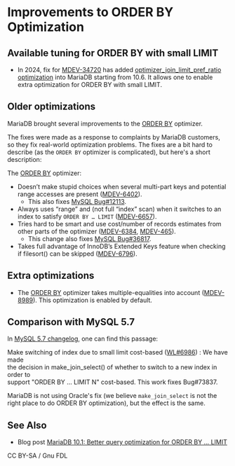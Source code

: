 # Improvements to ORDER BY Optimization

## Available tuning for ORDER BY with small LIMIT

* In 2024, fix for [MDEV-34720](https://jira.mariadb.org/browse/MDEV-34720) has added [optimizer\_join\_limit\_pref\_ratio optimization](../optimizer_join_limit_pref_ratio-optimization.md) into MariaDB starting from 10.6. It allows one to enable extra optimization for ORDER BY with small LIMIT.

## Older optimizations

MariaDB brought several improvements to the [ORDER BY](../../../../reference/sql-statements-and-structure/sql-statements/data-manipulation/selecting-data/order-by.md) optimizer.

The fixes were made as a response to complaints by MariaDB customers, so they fix real-world optimization problems. The fixes are a bit hard to describe (as the `ORDER BY` optimizer is complicated), but here's a short description:

The [ORDER BY](../../../../reference/sql-statements-and-structure/sql-statements/data-manipulation/selecting-data/order-by.md) optimizer:

* Doesn’t make stupid choices when several multi-part keys and potential range accesses are present ([MDEV-6402](https://jira.mariadb.org/browse/MDEV-6402)).
  * This also fixes [MySQL Bug#12113](https://bugs.mysql.com/bug.php?id=12113).
* Always uses “range” and (not full “index” scan) when it switches to an index to satisfy `ORDER BY … LIMIT` ([MDEV-6657](https://jira.mariadb.org/browse/MDEV-6657)).
* Tries hard to be smart and use cost/number of records estimates from other parts of the optimizer ([MDEV-6384](https://jira.mariadb.org/browse/MDEV-6384), [MDEV-465](https://jira.mariadb.org/browse/MDEV-465)).
  * This change also fixes [MySQL Bug#36817](https://bugs.mysql.com/bug.php?id=36817).
* Takes full advantage of InnoDB’s Extended Keys feature when checking if filesort() can be skipped ([MDEV-6796](https://jira.mariadb.org/browse/MDEV-6796)).

## Extra optimizations

* The [ORDER BY](../../../../reference/sql-statements-and-structure/sql-statements/data-manipulation/selecting-data/order-by.md) optimizer takes multiple-equalities into account ([MDEV-8989](https://jira.mariadb.org/browse/MDEV-8989)). This optimization is enabled by default.

## Comparison with MySQL 5.7

In [MySQL 5.7 changelog](https://mysqlserverteam.com/whats-new-in-mysql-5-7-generally-available/), one can find this passage:

Make switching of index due to small limit cost-based ([WL#6986](https://askmonty.org/worklog/?tid=6986)) : We have made\
the decision in make\_join\_select() of whether to switch to a new index in order to\
support "ORDER BY ... LIMIT N" cost-based. This work fixes Bug#73837.

MariaDB is not using Oracle's fix (we believe `make_join_select` is not the right place to do ORDER BY optimization), but the effect is the same.

## See Also

* Blog post [MariaDB 10.1: Better query optimization for ORDER BY … LIMIT](https://s.petrunia.net/blog/?p=103)

CC BY-SA / Gnu FDL
